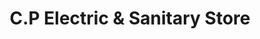 ---
title: "C.P Electric & Sanitary Store"
url: /karachi/c-p-electric-and-sanitary-store/
shop: hardware
---